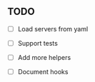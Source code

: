 ## TODO
- [ ] Load servers from yaml
- [ ] Support tests
- [ ] Add more helpers
- [ ] Document hooks

